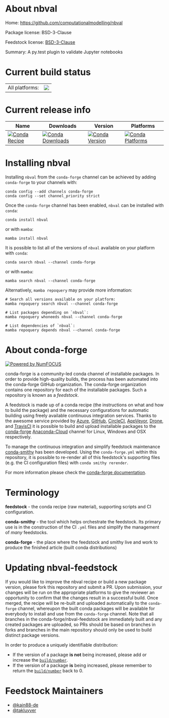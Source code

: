 About nbval
===========

Home: https://github.com/computationalmodelling/nbval

Package license: BSD-3-Clause

Feedstock license: [BSD-3-Clause](https://github.com/conda-forge/nbval-feedstock/blob/main/LICENSE.txt)

Summary: A py.test plugin to validate Jupyter notebooks

Current build status
====================


<table><tr><td>All platforms:</td>
    <td>
      <a href="https://dev.azure.com/conda-forge/feedstock-builds/_build/latest?definitionId=5140&branchName=main">
        <img src="https://dev.azure.com/conda-forge/feedstock-builds/_apis/build/status/nbval-feedstock?branchName=main">
      </a>
    </td>
  </tr>
</table>

Current release info
====================

| Name | Downloads | Version | Platforms |
| --- | --- | --- | --- |
| [![Conda Recipe](https://img.shields.io/badge/recipe-nbval-green.svg)](https://anaconda.org/conda-forge/nbval) | [![Conda Downloads](https://img.shields.io/conda/dn/conda-forge/nbval.svg)](https://anaconda.org/conda-forge/nbval) | [![Conda Version](https://img.shields.io/conda/vn/conda-forge/nbval.svg)](https://anaconda.org/conda-forge/nbval) | [![Conda Platforms](https://img.shields.io/conda/pn/conda-forge/nbval.svg)](https://anaconda.org/conda-forge/nbval) |

Installing nbval
================

Installing `nbval` from the `conda-forge` channel can be achieved by adding `conda-forge` to your channels with:

```
conda config --add channels conda-forge
conda config --set channel_priority strict
```

Once the `conda-forge` channel has been enabled, `nbval` can be installed with `conda`:

```
conda install nbval
```

or with `mamba`:

```
mamba install nbval
```

It is possible to list all of the versions of `nbval` available on your platform with `conda`:

```
conda search nbval --channel conda-forge
```

or with `mamba`:

```
mamba search nbval --channel conda-forge
```

Alternatively, `mamba repoquery` may provide more information:

```
# Search all versions available on your platform:
mamba repoquery search nbval --channel conda-forge

# List packages depending on `nbval`:
mamba repoquery whoneeds nbval --channel conda-forge

# List dependencies of `nbval`:
mamba repoquery depends nbval --channel conda-forge
```


About conda-forge
=================

[![Powered by
NumFOCUS](https://img.shields.io/badge/powered%20by-NumFOCUS-orange.svg?style=flat&colorA=E1523D&colorB=007D8A)](https://numfocus.org)

conda-forge is a community-led conda channel of installable packages.
In order to provide high-quality builds, the process has been automated into the
conda-forge GitHub organization. The conda-forge organization contains one repository
for each of the installable packages. Such a repository is known as a *feedstock*.

A feedstock is made up of a conda recipe (the instructions on what and how to build
the package) and the necessary configurations for automatic building using freely
available continuous integration services. Thanks to the awesome service provided by
[Azure](https://azure.microsoft.com/en-us/services/devops/), [GitHub](https://github.com/),
[CircleCI](https://circleci.com/), [AppVeyor](https://www.appveyor.com/),
[Drone](https://cloud.drone.io/welcome), and [TravisCI](https://travis-ci.com/)
it is possible to build and upload installable packages to the
[conda-forge](https://anaconda.org/conda-forge) [Anaconda-Cloud](https://anaconda.org/)
channel for Linux, Windows and OSX respectively.

To manage the continuous integration and simplify feedstock maintenance
[conda-smithy](https://github.com/conda-forge/conda-smithy) has been developed.
Using the ``conda-forge.yml`` within this repository, it is possible to re-render all of
this feedstock's supporting files (e.g. the CI configuration files) with ``conda smithy rerender``.

For more information please check the [conda-forge documentation](https://conda-forge.org/docs/).

Terminology
===========

**feedstock** - the conda recipe (raw material), supporting scripts and CI configuration.

**conda-smithy** - the tool which helps orchestrate the feedstock.
                   Its primary use is in the construction of the CI ``.yml`` files
                   and simplify the management of *many* feedstocks.

**conda-forge** - the place where the feedstock and smithy live and work to
                  produce the finished article (built conda distributions)


Updating nbval-feedstock
========================

If you would like to improve the nbval recipe or build a new
package version, please fork this repository and submit a PR. Upon submission,
your changes will be run on the appropriate platforms to give the reviewer an
opportunity to confirm that the changes result in a successful build. Once
merged, the recipe will be re-built and uploaded automatically to the
`conda-forge` channel, whereupon the built conda packages will be available for
everybody to install and use from the `conda-forge` channel.
Note that all branches in the conda-forge/nbval-feedstock are
immediately built and any created packages are uploaded, so PRs should be based
on branches in forks and branches in the main repository should only be used to
build distinct package versions.

In order to produce a uniquely identifiable distribution:
 * If the version of a package **is not** being increased, please add or increase
   the [``build/number``](https://docs.conda.io/projects/conda-build/en/latest/resources/define-metadata.html#build-number-and-string).
 * If the version of a package **is** being increased, please remember to return
   the [``build/number``](https://docs.conda.io/projects/conda-build/en/latest/resources/define-metadata.html#build-number-and-string)
   back to 0.

Feedstock Maintainers
=====================

* [@kain88-de](https://github.com/kain88-de/)
* [@takluyver](https://github.com/takluyver/)

